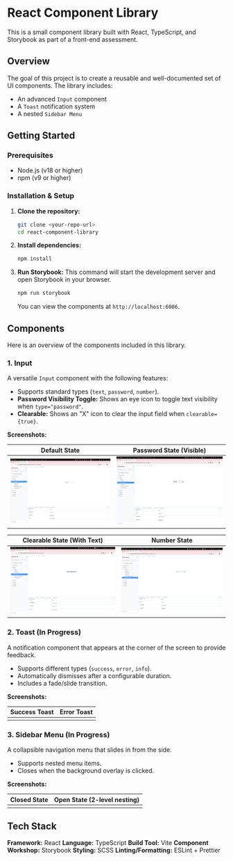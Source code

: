 # React Component Library

This is a small component library built with React, TypeScript, and Storybook as part of a front-end assessment.

## Overview

The goal of this project is to create a reusable and well-documented set of UI components. The library includes:
- An advanced `Input` component
- A `Toast` notification system
- A nested `Sidebar Menu`

## Getting Started

### Prerequisites

- Node.js (v18 or higher)
- npm (v9 or higher)

### Installation & Setup

1.  **Clone the repository:**
    ```bash
    git clone <your-repo-url>
    cd react-component-library
    ```

2.  **Install dependencies:**
    ```bash
    npm install
    ```

3.  **Run Storybook:**
    This command will start the development server and open Storybook in your browser.
    ```bash
    npm run storybook
    ```
    You can view the components at `http://localhost:6006`.

## Components

Here is an overview of the components included in this library.

### 1. Input

A versatile `Input` component with the following features:
- Supports standard types (`text`, `password`, `number`).
- **Password Visibility Toggle:** Shows an eye icon to toggle text visibility when `type="password"`.
- **Clearable:** Shows an "X" icon to clear the input field when `clearable={true}`.

**Screenshots:**

| Default State | Password State (Visible) |
| :-----------: | :----------------------: |
| ![alt text](public/image.png) | ![alt text](public/image-1.png) |

| Clearable State (With Text) | Number State |
| :-------------------------: | :----------: |
| ![alt text](public/image-2.png) | ![alt text](public/image-3.png) |


### 2. Toast (In Progress)

A notification component that appears at the corner of the screen to provide feedback.
- Supports different types (`success`, `error`, `info`).
- Automatically dismisses after a configurable duration.
- Includes a fade/slide transition.

**Screenshots:**

| Success Toast | Error Toast |
| :-----------: | :---------: |
|  |  |


### 3. Sidebar Menu (In Progress)

A collapsible navigation menu that slides in from the side.
- Supports nested menu items.
- Closes when the background overlay is clicked.

**Screenshots:**

| Closed State | Open State (2-level nesting) |
| :----------: | :--------------------------: |
|  |  |


## Tech Stack

**Framework:** React
**Language:** TypeScript
**Build Tool:** Vite
**Component Workshop:** Storybook
**Styling:** SCSS
**Linting/Formatting:** ESLint + Prettier
